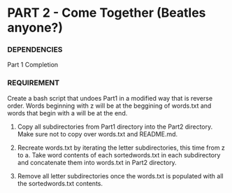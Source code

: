 # PART 2 - Come Together (Beatles anyone?)

### DEPENDENCIES
Part 1 Completion

### REQUIREMENT
Create a bash script that undoes Part1 in a modified way that is reverse order. Words beginning with z will be at the beggining of words.txt and words that begin with a will be at the end.

1. Copy all subdirectories from Part1 directory into the Part2 directory. Make sure not to copy over words.txt and README.md.

2. Recreate words.txt by iterating the letter subdirectories, this time from z to a. Take word contents of each sortedwords.txt in each subdirectory and concatenate them into words.txt in Part2 directory.

3. Remove all letter subdirectories once the words.txt is populated with all the sortedwords.txt contents.
